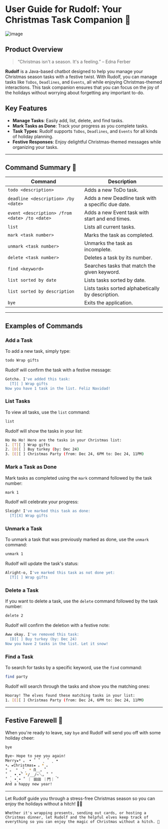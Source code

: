 # User Guide for Rudolf: Your Christmas Task Companion 🎄

![image](https://github.com/user-attachments/assets/8a95d379-bd75-49cb-a594-c950347a3a6c)

## Product Overview

> “Christmas isn't a season. It's a feeling.” – Edna Ferber

**Rudolf** is a Java-based chatbot designed to help you manage your Christmas season tasks with a festive twist. With Rudolf, you can manage tasks like `ToDos`, `Deadlines`, and `Events`, all while enjoying Christmas-themed interactions. This task companion ensures that you can focus on the joy of the holidays without worrying about forgetting any important to-do.

## Key Features

- **Manage Tasks**: Easily add, list, delete, and find tasks.
- **Mark Tasks as Done**: Track your progress as you complete tasks.
- **Task Types**: Rudolf supports `ToDos`, `Deadlines`, and `Events` for all kinds of holiday planning.
- **Festive Responses**: Enjoy delightful Christmas-themed messages while organizing your tasks.
  
---

## Command Summary 🎅

| Command                            | Description                                            |
|------------------------------------|--------------------------------------------------------|
| `todo <description>`               | Adds a new ToDo task.                                  |
| `deadline <description> /by <date>`| Adds a new Deadline task with a specific due date.      |
| `event <description> /from <date> /to <date>` | Adds a new Event task with start and end times. |
| `list`                             | Lists all current tasks.                               |
| `mark <task number>`               | Marks the task as completed.                           |
| `unmark <task number>`             | Unmarks the task as incomplete.                        |
| `delete <task number>`             | Deletes a task by its number.                          |
| `find <keyword>`                   | Searches tasks that match the given keyword.           |
| `list sorted by date`              | Lists tasks sorted by date.                            |
| `list sorted by description`       | Lists tasks sorted alphabetically by description.      |
| `bye`                              | Exits the application.                                 |

---

## Examples of Commands

### Add a Task

To add a new task, simply type:
```bash
todo Wrap gifts
```
Rudolf will confirm the task with a festive message:
```bash
Gotcha. I've added this task:
  [T][ ] Wrap gifts
Now you have 1 task in the list. Feliz Navidad!
```

### List Tasks

To view all tasks, use the `list` command:
```bash
list
```
Rudolf will show the tasks in your list:
```bash
Ho Ho Ho! Here are the tasks in your Christmas list:
1. [T][ ] Wrap gifts
2. [D][ ] Buy turkey (by: Dec 24)
3. [E][ ] Christmas Party (from: Dec 24, 6PM to: Dec 24, 11PM)
```

### Mark a Task as Done

Mark tasks as completed using the `mark` command followed by the task number:
```bash
mark 1
```
Rudolf will celebrate your progress:
```bash
Sleigh! I've marked this task as done:
  [T][X] Wrap gifts
```

### Unmark a Task

To unmark a task that was previously marked as done, use the `unmark` command:
```bash
unmark 1
```
Rudolf will update the task's status:
```bash
Alright-o, I've marked this task as not done yet:
  [T][ ] Wrap gifts
```

### Delete a Task

If you want to delete a task, use the `delete` command followed by the task number:
```bash
delete 2
```
Rudolf will confirm the deletion with a festive note:
```bash
Aww okay. I've removed this task:
  [D][ ] Buy turkey (by: Dec 24)
Now you have 2 tasks in the list. Let it snow!
```

### Find a Task

To search for tasks by a specific keyword, use the `find` command:
```bash
find party
```
Rudolf will search through the tasks and show you the matching ones:
```bash
Hooray! The elves found these matching tasks in your list:
1. [E][ ] Christmas Party (from: Dec 24, 6PM to: Dec 24, 11PM)
```

---

## Festive Farewell 🎁

When you're ready to leave, say `bye` and Rudolf will send you off with some holiday cheer:
```bash
bye
```
```bash
Bye~ Hope to see you again!
Merry★* 。 • ˚ ˚ ˛ ˚ ˛ •
•。★Christmas★ 。* 。
° 。 ° ˛˚˛ * Π__。˚
˚ ˛ •˛•˚ */__/~＼。˚ ˚ ˛
˚ ˛ •˛• ˚ ｜ 田田 ｜門｜ ˚
And a happy new year!
```

---

Let Rudolf guide you through a stress-free Christmas season so you can enjoy the holidays without a hitch! 🎄✨
```
Whether it's wrapping presents, sending out cards, or hosting a Christmas dinner, let Rudolf and the helpful elves keep track of everything so you can enjoy the magic of Christmas without a hitch. 🎅
